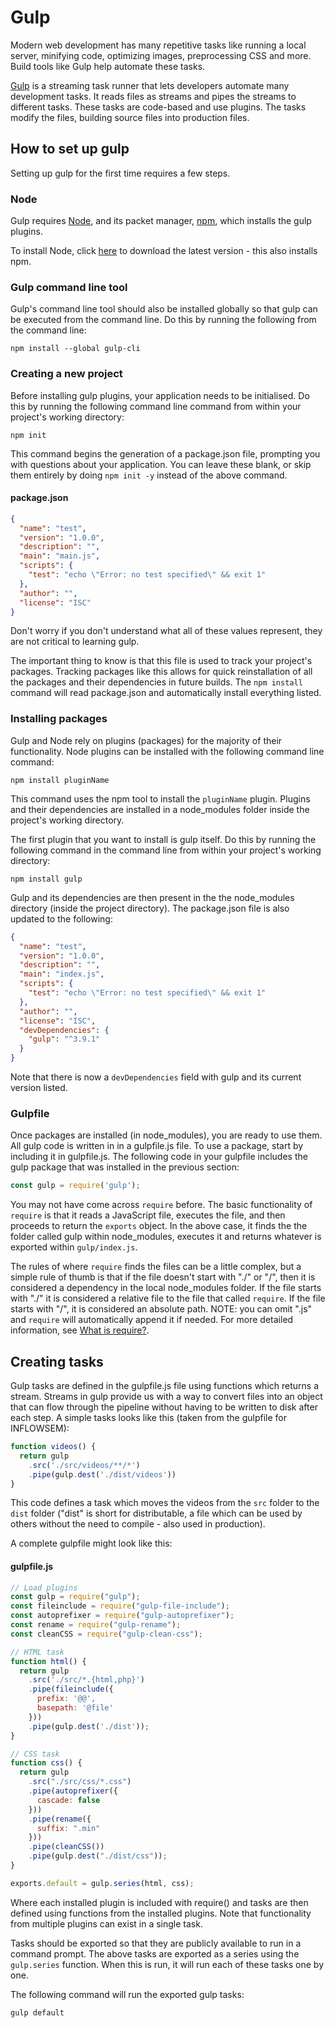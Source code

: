 # Gulp
Modern web development has many repetitive tasks like running a local server, minifying code, optimizing images, preprocessing CSS and more. Build tools like Gulp help automate these tasks. 

[Gulp](https://gulpjs.com/) is a streaming task runner that lets developers automate many development tasks. It reads files as streams and pipes the streams to different tasks. These tasks are code-based and use plugins. The tasks modify the files, building source files into production files. 

## How to set up gulp
Setting up gulp for the first time requires a few steps.

### Node
Gulp requires [Node](https://nodejs.org/en/), and its packet manager, [npm](https://www.npmjs.com/), which installs the gulp plugins.

To install Node, click [here](https://nodejs.org/en/) to download the latest version - this also installs npm. 

### Gulp command line tool
Gulp's command line tool should also be installed globally so that gulp can be executed from the command line. Do this by running the following from the command line:

```
npm install --global gulp-cli
```

### Creating a new project
Before installing gulp plugins, your application needs to be initialised. Do this by running the following command line command from within your project's working directory:
```
npm init
```
This command begins the generation of a package.json file, prompting you with questions about your application. You can leave these blank, or skip them entirely by doing `npm init -y` instead of the above command.

#### package.json
```json
{
  "name": "test",
  "version": "1.0.0",
  "description": "",
  "main": "main.js",
  "scripts": {
    "test": "echo \"Error: no test specified\" && exit 1"
  },
  "author": "",
  "license": "ISC"
}
```
Don't worry if you don't understand what all of these values represent, they are not critical to learning gulp.

The important thing to know is that this file is used to track your project's packages. Tracking packages like this allows for quick reinstallation of all the packages and their dependencies in future builds. The `npm install` command will read package.json and automatically install everything listed. 

### Installing packages
Gulp and Node rely on plugins (packages) for the majority of their functionality. Node plugins can be installed with the following command line command:
```
npm install pluginName
```
This command uses the npm tool to install the `pluginName` plugin. Plugins and their dependencies are installed in a node_modules folder inside the project's working directory. 

The first plugin that you want to install is gulp itself. Do this by running the following command in the command line from within your project's working directory:
```
npm install gulp
```
Gulp and its dependencies are then present in the the node_modules directory (inside the project directory). The package.json file is also updated to the following:
```json
{
  "name": "test",
  "version": "1.0.0",
  "description": "",
  "main": "index.js",
  "scripts": {
    "test": "echo \"Error: no test specified\" && exit 1"
  },
  "author": "",
  "license": "ISC",
  "devDependencies": {
    "gulp": "^3.9.1"
  }
}
```
Note that there is now a `devDependencies` field with gulp and its current version listed.

### Gulpfile
Once packages are installed (in node_modules), you are ready to use them. All gulp code is written in in a gulpfile.js file. To use a package, start by including it in gulpfile.js. The following code in your gulpfile includes the gulp package that was installed in the previous section:
```js
const gulp = require('gulp');
```
You may not have come across `require` before. The basic functionality of `require` is that it reads a JavaScript file, executes the file, and then proceeds to return the `exports` object. In the above case, it finds the the folder called gulp within node_modules, executes it and returns whatever is exported within `gulp/index.js`.

The rules of where `require` finds the files can be a little complex, but a simple rule of thumb is that if the file doesn't start with "./" or "/", then it is considered a dependency in the local node_modules folder. If the file starts with "./" it is considered a relative file to the file that called `require`. If the file starts with "/", it is considered an absolute path. NOTE: you can omit ".js" and `require` will automatically append it if needed. For more detailed information, see [What is require?](https://nodejs.org/en/knowledge/getting-started/what-is-require/).

## Creating tasks
Gulp tasks are defined in the gulpfile.js file using functions which returns a stream. Streams in gulp provide us with a way to convert files into an object that can flow through the pipeline without having to be written to disk after each step. A simple tasks looks like this (taken from the gulpfile for INFLOWSEM):

```js
function videos() {
  return gulp
    .src('./src/videos/**/*')
    .pipe(gulp.dest('./dist/videos'))
}
```
This code defines a task which moves the videos from the `src` folder to the `dist` folder ("dist" is short for distributable, a file which can be used by others without the need to compile - also used in production).

A complete gulpfile might look like this:
#### gulpfile.js
```js
// Load plugins
const gulp = require("gulp");
const fileinclude = require("gulp-file-include");
const autoprefixer = require("gulp-autoprefixer");
const rename = require("gulp-rename");
const cleanCSS = require("gulp-clean-css");

// HTML task
function html() {
  return gulp
    .src('./src/*.{html,php}')
    .pipe(fileinclude({
      prefix: '@@',
      basepath: '@file'
    }))
    .pipe(gulp.dest('./dist'));
}

// CSS task
function css() {
  return gulp
    .src("./src/css/*.css")
    .pipe(autoprefixer({
      cascade: false
    }))
    .pipe(rename({
      suffix: ".min"
    }))
    .pipe(cleanCSS())
    .pipe(gulp.dest("./dist/css"));
}

exports.default = gulp.series(html, css);
```
Where each installed plugin is included with require() and tasks are then defined using functions from the installed plugins. Note that functionality from multiple plugins can exist in a single task.

Tasks should be exported so that they are publicly available to run in a command prompt. The above tasks are exported as a series using the `gulp.series` function. When this is run, it will run each of these tasks one by one. 

The following command will run the exported gulp tasks:
```
gulp default
```